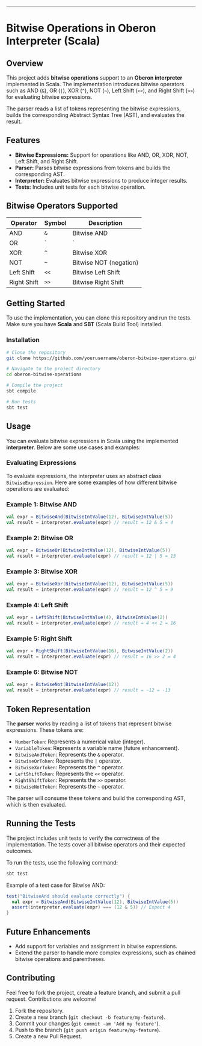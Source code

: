 
---

# Bitwise Operations in Oberon Interpreter (Scala)

## Overview

This project adds **bitwise operations** support to an **Oberon interpreter** implemented in Scala. The implementation introduces bitwise operators such as AND (`&`), OR (`|`), XOR (`^`), NOT (`~`), Left Shift (`<<`), and Right Shift (`>>`) for evaluating bitwise expressions.

The parser reads a list of tokens representing the bitwise expressions, builds the corresponding Abstract Syntax Tree (AST), and evaluates the result.

## Features

- **Bitwise Expressions:** Support for operations like AND, OR, XOR, NOT, Left Shift, and Right Shift.
- **Parser:** Parses bitwise expressions from tokens and builds the corresponding AST.
- **Interpreter:** Evaluates bitwise expressions to produce integer results.
- **Tests:** Includes unit tests for each bitwise operation.

## Bitwise Operators Supported

| Operator  | Symbol | Description                |
|-----------|--------|----------------------------|
| AND       | `&`    | Bitwise AND                |
| OR        | `|`    | Bitwise OR                 |
| XOR       | `^`    | Bitwise XOR                |
| NOT       | `~`    | Bitwise NOT (negation)      |
| Left Shift| `<<`   | Bitwise Left Shift          |
| Right Shift| `>>`  | Bitwise Right Shift         |

## Getting Started

To use the implementation, you can clone this repository and run the tests. Make sure you have **Scala** and **SBT** (Scala Build Tool) installed.

### Installation

```bash
# Clone the repository
git clone https://github.com/yourusername/oberon-bitwise-operations.git

# Navigate to the project directory
cd oberon-bitwise-operations

# Compile the project
sbt compile

# Run tests
sbt test
```

## Usage

You can evaluate bitwise expressions in Scala using the implemented **interpreter**. Below are some use cases and examples:

### Evaluating Expressions

To evaluate expressions, the interpreter uses an abstract class `BitwiseExpression`. Here are some examples of how different bitwise operations are evaluated:

### Example 1: Bitwise AND

```scala
val expr = BitwiseAnd(BitwiseIntValue(12), BitwiseIntValue(5))
val result = interpreter.evaluate(expr) // result = 12 & 5 = 4
```

### Example 2: Bitwise OR

```scala
val expr = BitwiseOr(BitwiseIntValue(12), BitwiseIntValue(5))
val result = interpreter.evaluate(expr) // result = 12 | 5 = 13
```

### Example 3: Bitwise XOR

```scala
val expr = BitwiseXor(BitwiseIntValue(12), BitwiseIntValue(5))
val result = interpreter.evaluate(expr) // result = 12 ^ 5 = 9
```

### Example 4: Left Shift

```scala
val expr = LeftShift(BitwiseIntValue(4), BitwiseIntValue(2))
val result = interpreter.evaluate(expr) // result = 4 << 2 = 16
```

### Example 5: Right Shift

```scala
val expr = RightShift(BitwiseIntValue(16), BitwiseIntValue(2))
val result = interpreter.evaluate(expr) // result = 16 >> 2 = 4
```

### Example 6: Bitwise NOT

```scala
val expr = BitwiseNot(BitwiseIntValue(12))
val result = interpreter.evaluate(expr) // result = ~12 = -13
```

## Token Representation

The **parser** works by reading a list of tokens that represent bitwise expressions. These tokens are:

- `NumberToken`: Represents a numerical value (integer).
- `VariableToken`: Represents a variable name (future enhancement).
- `BitwiseAndToken`: Represents the `&` operator.
- `BitwiseOrToken`: Represents the `|` operator.
- `BitwiseXorToken`: Represents the `^` operator.
- `LeftShiftToken`: Represents the `<<` operator.
- `RightShiftToken`: Represents the `>>` operator.
- `BitwiseNotToken`: Represents the `~` operator.

The parser will consume these tokens and build the corresponding AST, which is then evaluated.

## Running the Tests

The project includes unit tests to verify the correctness of the implementation. The tests cover all bitwise operators and their expected outcomes.

To run the tests, use the following command:

```bash
sbt test
```

Example of a test case for Bitwise AND:

```scala
test("BitwiseAnd should evaluate correctly") {
  val expr = BitwiseAnd(BitwiseIntValue(12), BitwiseIntValue(5))
  assert(interpreter.evaluate(expr) === (12 & 5)) // Expect 4
}
```

## Future Enhancements

- Add support for variables and assignment in bitwise expressions.
- Extend the parser to handle more complex expressions, such as chained bitwise operations and parentheses.

## Contributing

Feel free to fork the project, create a feature branch, and submit a pull request. Contributions are welcome!

1. Fork the repository.
2. Create a new branch (`git checkout -b feature/my-feature`).
3. Commit your changes (`git commit -am 'Add my feature'`).
4. Push to the branch (`git push origin feature/my-feature`).
5. Create a new Pull Request.
